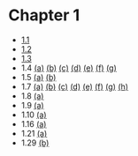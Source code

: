 Chapter 1
===
- [1.1](./1.1.png)
- [1.2](./1.2.png)
- [1.3](./1.3.png)
- 1.4 [(a)](./1.4(a).png) [(b)](./1.4(b).png) [(c)](./1.4(c).png) [(d)](./1.4(d).png) [(e)](./1.4(e).png) [(f)](./1.4(f).png) [(g)](./1.4(g).png)
- 1.5 [(a)](./1.5(a).png) [(b)](./1.5(b).png)
- 1.7 [(a)](./1.7(a).png) [(b)](./1.7(b).png) [(c)](./1.7(c).png) [(d)](./1.7(d).png) [(e)](./1.7(e).png) [(f)](./1.7(f).png) [(g)](./1.7(g).png) [(h)](./1.7(h).png)
- 1.8 [(a)](./1.8(a).png)
- 1.9 [(a)](./1.9(a).png)
- 1.10 [(a)](./1.10(a).png)
- 1.16 [(a)](./1.16(a).png)
- 1.21 [(a)](./1.21(a).png)
- 1.29 [(b)](./1.29(b).png)